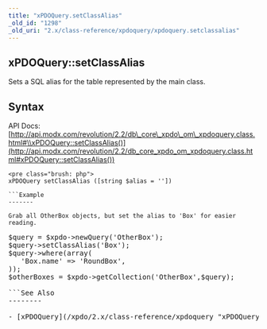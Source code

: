 ```yaml
---
title: "xPDOQuery.setClassAlias"
_old_id: "1298"
_old_uri: "2.x/class-reference/xpdoquery/xpdoquery.setclassalias"
---
```


xPDOQuery::setClassAlias
------------------------

Sets a SQL alias for the table represented by the main class.

Syntax
------

API Docs: [http://api.modx.com/revolution/2.2/db\_core\_xpdo\_om\_xpdoquery.class.html#\\xPDOQuery::setClassAlias()](http://api.modx.com/revolution/2.2/db_core_xpdo_om_xpdoquery.class.html#xPDOQuery::setClassAlias())

```
<pre class="brush: php">
xPDOQuery setClassAlias ([string $alias = ''])

```Example
-------

Grab all OtherBox objects, but set the alias to 'Box' for easier reading.

```
<pre class="brush: php">
$query = $xpdo->newQuery('OtherBox');
$query->setClassAlias('Box');
$query->where(array(
   'Box.name' => 'RoundBox',
));
$otherBoxes = $xpdo->getCollection('OtherBox',$query);

```See Also
--------

- [xPDOQuery](/xpdo/2.x/class-reference/xpdoquery "xPDOQuery")